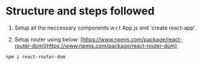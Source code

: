 # Structure and steps followed

1. Setup all the neccessary components w.r.t App.js and 'create react-app'.

2. Setup router using below:
   [https://www.npmjs.com/package/react-router-dom](https://www.npmjs.com/package/react-router-dom)

```
npm i react-router-dom

```
